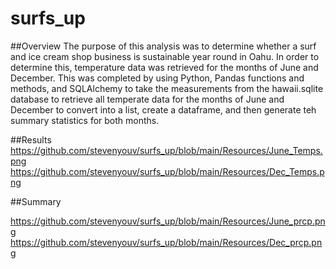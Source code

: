 # surfs_up

##Overview
The purpose of this analysis was to determine whether a surf and ice cream shop business is sustainable year round in Oahu.  In order to determine this, temperature data was retrieved for the months of June and December.  This was completed by using Python, Pandas functions and methods, and SQLAlchemy to take the measurements from the hawaii.sqlite database to retrieve all temperate data for the months of June and December to convert into a list, create a dataframe, and then generate teh summary statistics for both months.  


##Results
https://github.com/stevenyouv/surfs_up/blob/main/Resources/June_Temps.png https://github.com/stevenyouv/surfs_up/blob/main/Resources/Dec_Temps.png


##Summary

https://github.com/stevenyouv/surfs_up/blob/main/Resources/June_prcp.png https://github.com/stevenyouv/surfs_up/blob/main/Resources/Dec_prcp.png
